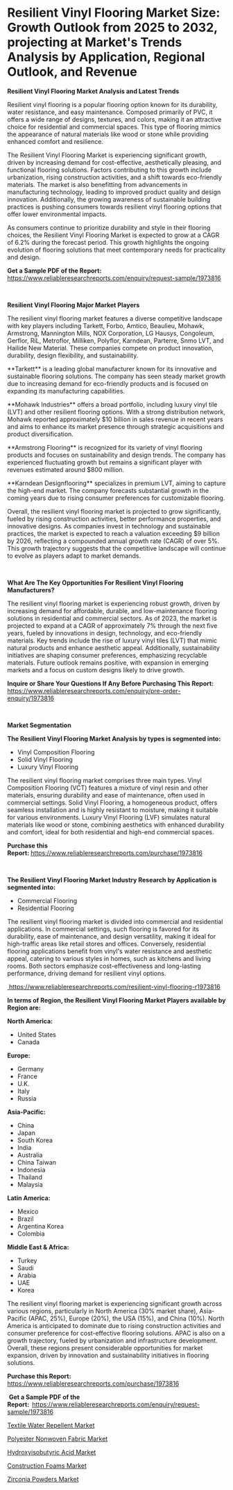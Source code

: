 <p><h1>Resilient Vinyl Flooring Market Size: Growth Outlook from 2025 to 2032, projecting at Market's Trends Analysis by Application, Regional Outlook, and Revenue</h1></p><p><strong>Resilient Vinyl Flooring Market Analysis and Latest Trends</strong></p>
<p><p>Resilient vinyl flooring is a popular flooring option known for its durability, water resistance, and easy maintenance. Composed primarily of PVC, it offers a wide range of designs, textures, and colors, making it an attractive choice for residential and commercial spaces. This type of flooring mimics the appearance of natural materials like wood or stone while providing enhanced comfort and resilience.</p><p>The Resilient Vinyl Flooring Market is experiencing significant growth, driven by increasing demand for cost-effective, aesthetically pleasing, and functional flooring solutions. Factors contributing to this growth include urbanization, rising construction activities, and a shift towards eco-friendly materials. The market is also benefitting from advancements in manufacturing technology, leading to improved product quality and design innovation. Additionally, the growing awareness of sustainable building practices is pushing consumers towards resilient vinyl flooring options that offer lower environmental impacts.</p><p>As consumers continue to prioritize durability and style in their flooring choices, the Resilient Vinyl Flooring Market is expected to grow at a CAGR of 6.2% during the forecast period. This growth highlights the ongoing evolution of flooring solutions that meet contemporary needs for practicality and design.</p></p>
<p><strong>Get a Sample PDF of the Report:&nbsp;</strong> <a href="https://www.reliableresearchreports.com/enquiry/request-sample/1973816?utm_campaign=11&utm_medium=2&utm_source=Github&utm_content=ia&utm_term=15022025&utm_id=resilient-vinyl-flooring">https://www.reliableresearchreports.com/enquiry/request-sample/1973816</a></p>
<p>&nbsp;</p>
<p><strong>Resilient Vinyl Flooring Major Market Players</strong></p>
<p><p>The resilient vinyl flooring market features a diverse competitive landscape with key players including Tarkett, Forbo, Amtico, Beaulieu, Mohawk, Armstrong, Mannington Mills, NOX Corporation, LG Hausys, Congoleum, Gerflor, RiL, Metroflor, Milliken, Polyflor, Karndean, Parterre, Snmo LVT, and Hailide New Material. These companies compete on product innovation, durability, design flexibility, and sustainability.</p><p>**Tarkett** is a leading global manufacturer known for its innovative and sustainable flooring solutions. The company has seen steady market growth due to increasing demand for eco-friendly products and is focused on expanding its manufacturing capabilities.</p><p>**Mohawk Industries** offers a broad portfolio, including luxury vinyl tile (LVT) and other resilient flooring options. With a strong distribution network, Mohawk reported approximately $10 billion in sales revenue in recent years and aims to enhance its market presence through strategic acquisitions and product diversification.</p><p>**Armstrong Flooring** is recognized for its variety of vinyl flooring products and focuses on sustainability and design trends. The company has experienced fluctuating growth but remains a significant player with revenues estimated around $800 million.</p><p>**Karndean Designflooring** specializes in premium LVT, aiming to capture the high-end market. The company forecasts substantial growth in the coming years due to rising consumer preferences for customizable flooring.</p><p>Overall, the resilient vinyl flooring market is projected to grow significantly, fueled by rising construction activities, better performance properties, and innovative designs. As companies invest in technology and sustainable practices, the market is expected to reach a valuation exceeding $9 billion by 2026, reflecting a compounded annual growth rate (CAGR) of over 5%. This growth trajectory suggests that the competitive landscape will continue to evolve as players adapt to market demands.</p></p>
<p>&nbsp;</p>
<p><strong>What Are The Key Opportunities For Resilient Vinyl Flooring Manufacturers?</strong></p>
<p><p>The resilient vinyl flooring market is experiencing robust growth, driven by increasing demand for affordable, durable, and low-maintenance flooring solutions in residential and commercial sectors. As of 2023, the market is projected to expand at a CAGR of approximately 7% through the next five years, fueled by innovations in design, technology, and eco-friendly materials. Key trends include the rise of luxury vinyl tiles (LVT) that mimic natural products and enhance aesthetic appeal. Additionally, sustainability initiatives are shaping consumer preferences, emphasizing recyclable materials. Future outlook remains positive, with expansion in emerging markets and a focus on custom designs likely to drive growth.</p></p>
<p><strong>Inquire or Share Your Questions If Any Before Purchasing This Report:</strong> <a href="https://www.reliableresearchreports.com/enquiry/pre-order-enquiry/1973816?utm_campaign=11&utm_medium=2&utm_source=Github&utm_content=ia&utm_term=15022025&utm_id=resilient-vinyl-flooring">https://www.reliableresearchreports.com/enquiry/pre-order-enquiry/1973816</a></p>
<p>&nbsp;</p>
<p><strong>Market Segmentation</strong></p>
<p><strong>The Resilient Vinyl Flooring Market Analysis by types is segmented into:</strong></p>
<p><ul><li>Vinyl Composition Flooring</li><li>Solid Vinyl Flooring</li><li>Luxury Vinyl Flooring</li></ul></p>
<p><p>The resilient vinyl flooring market comprises three main types. Vinyl Composition Flooring (VCT) features a mixture of vinyl resin and other materials, ensuring durability and ease of maintenance, often used in commercial settings. Solid Vinyl Flooring, a homogeneous product, offers seamless installation and is highly resistant to moisture, making it suitable for various environments. Luxury Vinyl Flooring (LVF) simulates natural materials like wood or stone, combining aesthetics with enhanced durability and comfort, ideal for both residential and high-end commercial spaces.</p></p>
<p><strong>Purchase this Report:&nbsp;</strong><a href="https://www.reliableresearchreports.com/purchase/1973816?utm_campaign=11&utm_medium=2&utm_source=Github&utm_content=ia&utm_term=15022025&utm_id=resilient-vinyl-flooring">https://www.reliableresearchreports.com/purchase/1973816</a></p>
<p>&nbsp;</p>
<p><strong>The Resilient Vinyl Flooring Market Industry Research by Application is segmented into:</strong></p>
<p><ul><li>Commercial Flooring</li><li>Residential Flooring</li></ul></p>
<p><p>The resilient vinyl flooring market is divided into commercial and residential applications. In commercial settings, such flooring is favored for its durability, ease of maintenance, and design versatility, making it ideal for high-traffic areas like retail stores and offices. Conversely, residential flooring applications benefit from vinyl's water resistance and aesthetic appeal, catering to various styles in homes, such as kitchens and living rooms. Both sectors emphasize cost-effectiveness and long-lasting performance, driving demand for resilient vinyl options.</p></p>
<p><a href="https://www.reliableresearchreports.com/resilient-vinyl-flooring-r1973816?utm_campaign=11&utm_medium=2&utm_source=Github&utm_content=ia&utm_term=15022025&utm_id=resilient-vinyl-flooring">&nbsp;https://www.reliableresearchreports.com/resilient-vinyl-flooring-r1973816</a></p>
<p><strong>In terms of Region, the Resilient Vinyl Flooring Market Players available by Region are:</strong></p>
<p>
    <p> <strong> North America: </strong>
        <ul>
            <li>United States</li>
            <li>Canada</li>
        </ul>
        </p> 
    <p> <strong> Europe: </strong>
        <ul>
            <li>Germany</li>
            <li>France</li>
            <li>U.K.</li>
            <li>Italy</li>
            <li>Russia</li>
        </ul>
        </p> 
    <p> <strong> Asia-Pacific: </strong>
        <ul>
            <li>China</li>
            <li>Japan</li>
            <li>South Korea</li>
            <li>India</li>
            <li>Australia</li>
            <li>China Taiwan</li>
            <li>Indonesia</li>
            <li>Thailand</li>
            <li>Malaysia</li>
        </ul>
        </p> 
    <p> <strong> Latin America: </strong>
        <ul>
            <li>Mexico</li>
            <li>Brazil</li>
            <li>Argentina Korea</li>
            <li>Colombia</li>
        </ul>
        </p> 
    <p> <strong> Middle East & Africa: </strong>
        <ul>
            <li>Turkey</li>
            <li>Saudi</li>
            <li>Arabia</li>
            <li>UAE</li>
            <li>Korea</li>
        </ul>
    </p>
    </p>
<p><p>The resilient vinyl flooring market is experiencing significant growth across various regions, particularly in North America (30% market share), Asia-Pacific (APAC, 25%), Europe (20%), the USA (15%), and China (10%). North America is anticipated to dominate due to rising construction activities and consumer preference for cost-effective flooring solutions. APAC is also on a growth trajectory, fueled by urbanization and infrastructure development. Overall, these regions present considerable opportunities for market expansion, driven by innovation and sustainability initiatives in flooring solutions.</p></p>
<p><strong>Purchase this Report: </strong><a href="https://www.reliableresearchreports.com/purchase/1973816?utm_campaign=11&utm_medium=2&utm_source=Github&utm_content=ia&utm_term=15022025&utm_id=resilient-vinyl-flooring">https://www.reliableresearchreports.com/purchase/1973816</a></p>
<p>&nbsp;<strong>Get a Sample PDF of the Report:&nbsp;&nbsp;</strong><a href="https://www.reliableresearchreports.com/enquiry/request-sample/1973816?utm_campaign=11&utm_medium=2&utm_source=Github&utm_content=ia&utm_term=15022025&utm_id=resilient-vinyl-flooring">https://www.reliableresearchreports.com/enquiry/request-sample/1973816</a></p>
<p><strong></strong></p>
<p><p><a href="https://github.com/tszkintruca/Market-Research-Report-List-1/blob/main/textile-water-repellent-market.md?utm_campaign=11&utm_medium=2&utm_source=Github&utm_content=ia&utm_term=15022025&utm_id=resilient-vinyl-flooring">Textile Water Repellent Market</a></p><p><a href="https://www.linkedin.com/pulse/anticipated-growth-polyester-nonwoven-fabric-market-2025-2032-dboje?utm_campaign=11&utm_medium=2&utm_source=Github&utm_content=ia&utm_term=15022025&utm_id=resilient-vinyl-flooring">Polyester Nonwoven Fabric Market</a></p><p><a href="https://www.linkedin.com/pulse/complete-swot-analysis-hydroxyisobutyric-acid-market-industry-rhewe?utm_campaign=11&utm_medium=2&utm_source=Github&utm_content=ia&utm_term=15022025&utm_id=resilient-vinyl-flooring">Hydroxyisobutyric Acid Market</a></p><p><a href="https://github.com/abuugjetaj/Market-Research-Report-List-1/blob/main/construction-foams-market.md?utm_campaign=11&utm_medium=2&utm_source=Github&utm_content=ia&utm_term=15022025&utm_id=resilient-vinyl-flooring">Construction Foams Market</a></p><p><a href="https://www.linkedin.com/pulse/global-zirconia-powders-markets-impressive-current-size-poised-iqmoe?utm_campaign=11&utm_medium=2&utm_source=Github&utm_content=ia&utm_term=15022025&utm_id=resilient-vinyl-flooring">Zirconia Powders Market</a></p></p>